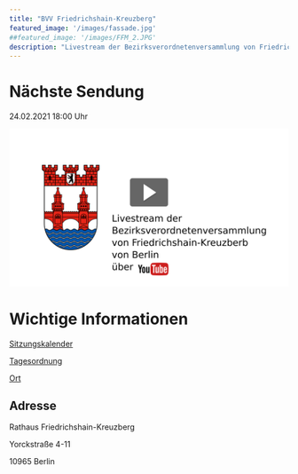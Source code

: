 ```yaml
---
title: "BVV Friedrichshain-Kreuzberg"
featured_image: '/images/fassade.jpg'
##featured_image: '/images/FFM_2.JPG'
description: "Livestream der Bezirksverordnetenversammlung von Friedrichshain-Kreuzberg"
---
```

# Nächste Sendung

24.02.2021 18:00 Uhr

[![Livestream Friedrichshain-Kreuzberg](Livestram_Thumbnail_Friedrichshain-Kreuzberg.png)](https://www.youtube.com/channel/UCKzmJMbXWU7l-_Nvw3Mnufg)

# Wichtige Informationen
[Sitzungskalender](https://www.berlin.de/ba-friedrichshain-kreuzberg/politik-und-verwaltung/bezirksverordnetenversammlung/)

[Tagesordnung](https://www.berlin.de/ba-friedrichshain-kreuzberg/politik-und-verwaltung/bezirksverordnetenversammlung/online/si010.asp)

[Ort](https://www.openstreetmap.de/karte.html?zoom=16&lat=52.54613&lon=13.5598&layers=00B0TT)

## Adresse

Rathaus Friedrichshain-Kreuzberg

Yorckstraße 4-11

10965 Berlin



